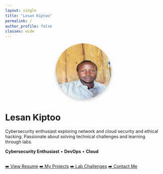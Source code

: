 ```yaml
---
layout: single
title: "Lesan Kiptoo"
permalink: /
author_profile: false
classes: wide
---
```


<!-- Profile photo -->
<p align="center">
  <img src="/assets/images/lesanProfile.jpg" alt="Lesan Kiptoo" style="width:180px; border-radius: 50%; box-shadow: 0 4px 10px rgba(0,0,0,0.2);">
</p>

<!-- Full name -->
<h1 class="text-center">Lesan Kiptoo</h1>

<!-- One clear tagline -->
<p class="text-center">
  Cybersecurity enthusiast exploring network and cloud security and ethical hacking. Passionate about solving technical challenges and learning through labs.
</p>

<!-- Subfields / Interests -->
<p class="text-center">
  <strong>Cybersecurity Enthusiast</strong> &bull; <strong>DevOps</strong> &bull; <strong>Cloud</strong>
</p>

<!-- Buttons styled with Minimal Mistakes built-in classes -->
<p class="text-center" style="margin-top: 30px;">
  <a href="/resume/" class="btn btn--primary">➡️ View Resume</a>
  <a href="/projects/" class="btn btn--info">➡️ My Projects</a>
  <a href="/labs/" class="btn btn--success">➡️ Lab Challenges</a>
  <a href="/contact/" class="btn btn--warning">➡️ Contact Me</a>
</p>


